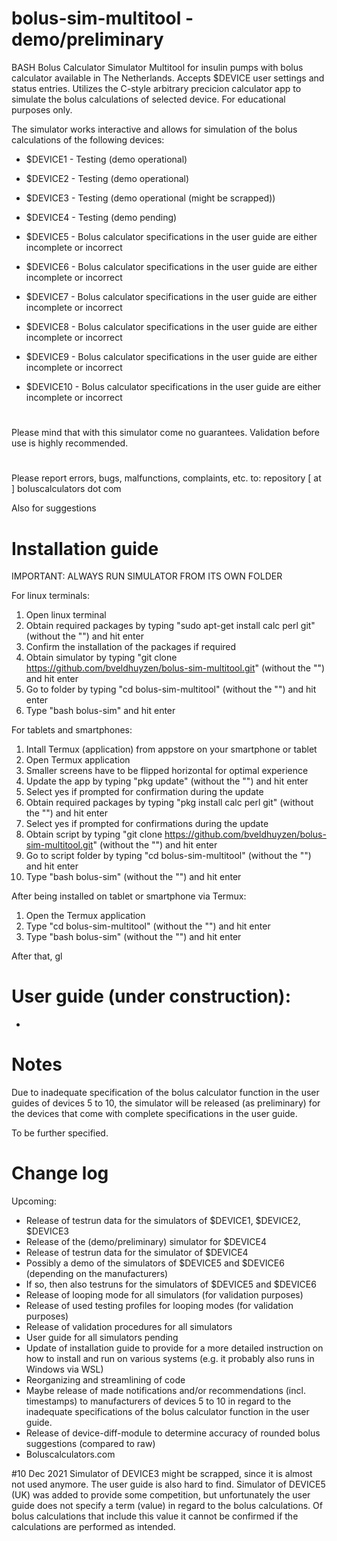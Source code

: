 # bolus-sim-multitool - demo/preliminary

BASH Bolus Calculator Simulator Multitool for insulin pumps with bolus calculator available in The Netherlands. Accepts $DEVICE user settings and status entries. Utilizes the C-style arbitrary precicion calculator app to simulate the bolus calculations of selected device. For educational purposes only.

The simulator works interactive and allows for simulation of the bolus calculations of the following devices:

- $DEVICE1 - Testing (demo operational)
- $DEVICE2 - Testing (demo operational)
- $DEVICE3 - Testing (demo operational (might be scrapped))

- $DEVICE4 - Testing (demo pending)
- $DEVICE5 - Bolus calculator specifications in the user guide are either incomplete or incorrect

- $DEVICE6 - Bolus calculator specifications in the user guide are either incomplete or incorrect
- $DEVICE7 - Bolus calculator specifications in the user guide are either incomplete or incorrect
- $DEVICE8 - Bolus calculator specifications in the user guide are either incomplete or incorrect

- $DEVICE9 - Bolus calculator specifications in the user guide are either incomplete or incorrect

- $DEVICE10 - Bolus calculator specifications in the user guide are either incomplete or incorrect

#
Please mind that with this simulator come no guarantees. Validation before use is highly recommended. 

#
Please report errors, bugs, malfunctions, complaints, etc. to: repository [ at ] boluscalculators dot com

Also for suggestions

#
# Installation guide
IMPORTANT: ALWAYS RUN SIMULATOR FROM ITS OWN FOLDER

For linux terminals:
1. Open linux terminal
2. Obtain required packages by typing "sudo apt-get install calc perl git" (without the "") and hit enter
3. Confirm the installation of the packages if required
4. Obtain simulator by typing "git clone https://github.com/bveldhuyzen/bolus-sim-multitool.git" (without the "") and hit enter
5. Go to folder by typing "cd bolus-sim-multitool" (without the "") and hit enter
6. Type "bash bolus-sim" and hit enter


For tablets and smartphones:
1. Intall Termux (application) from appstore on your smartphone or tablet
3. Open Termux application
4. Smaller screens have to be flipped horizontal for optimal experience
5. Update the app by typing "pkg update" (without the "") and hit enter
6. Select yes if prompted for confirmation during the update
7. Obtain required packages by typing "pkg install calc perl git" (without the "") and hit enter
8. Select yes if prompted for confirmations during the update
9. Obtain script by typing "git clone https://github.com/bveldhuyzen/bolus-sim-multitool.git" (without the "") and hit enter
10. Go to script folder by typing "cd bolus-sim-multitool" (without the "") and hit enter
11. Type "bash bolus-sim" (without the "") and hit enter

After being installed on tablet or smartphone via Termux:
1. Open the Termux application
2. Type "cd bolus-sim-multitool" (without the "") and hit enter
3. Type "bash bolus-sim" (without the "") and hit enter


After that, gl


#
# User guide (under construction):
-

#
# Notes
Due to inadequate specification of the bolus calculator function in the user guides of devices 5 to 10, the simulator will be released (as preliminary) for the devices that come with complete specifications in the user guide.


To be further specified.

#
# Change log

Upcoming:

- Release of testrun data for the simulators of $DEVICE1, $DEVICE2, $DEVICE3 
- Release of the (demo/preliminary) simulator for $DEVICE4
- Release of testrun data for the simulator of $DEVICE4
- Possibly a demo of the simulators of $DEVICE5 and $DEVICE6 (depending on the manufacturers)
- If so, then also testruns for the simulators of $DEVICE5 and $DEVICE6
- Release of looping mode for all simulators (for validation purposes)
- Release of used testing profiles for looping modes (for validation purposes)
- Release of validation procedures for all simulators
- User guide for all simulators pending
- Update of installation guide to provide for a more detailed instruction on how to install and run on various systems (e.g. it probably also runs in Windows via WSL)
- Reorganizing and streamlining of code
- Maybe release of made notifications and/or recommendations (incl. timestamps) to manufacturers of devices 5 to 10 in regard to the inadequate specifications of the bolus calculator function in the user guide.
- Release of device-diff-module to determine accuracy of rounded bolus suggestions (compared to raw)
- Boluscalculators.com


#10 Dec 2021
Simulator of DEVICE3 might be scrapped, since it is almost not used anymore. The user guide is also hard to find.
Simulator of DEVICE5 (UK) was added to provide some competition, but unfortunately the user guide does not specify a term (value) in regard to the bolus calculations. Of bolus calculations that include this value it cannot be confirmed if the calculations are performed as intended.
